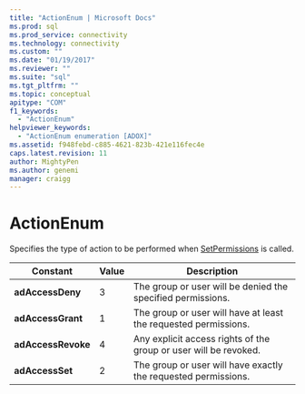 ```yaml
---
title: "ActionEnum | Microsoft Docs"
ms.prod: sql
ms.prod_service: connectivity
ms.technology: connectivity
ms.custom: ""
ms.date: "01/19/2017"
ms.reviewer: ""
ms.suite: "sql"
ms.tgt_pltfrm: ""
ms.topic: conceptual
apitype: "COM"
f1_keywords: 
  - "ActionEnum"
helpviewer_keywords: 
  - "ActionEnum enumeration [ADOX]"
ms.assetid: f948febd-c885-4621-823b-421e116fec4e
caps.latest.revision: 11
author: MightyPen
ms.author: genemi
manager: craigg
---
```

# ActionEnum
Specifies the type of action to be performed when [SetPermissions](../../../ado/reference/adox-api/setpermissions-method-adox.md) is called.  
  
|Constant|Value|Description|  
|--------------|-----------|-----------------|  
|**adAccessDeny**|3|The group or user will be denied the specified permissions.|  
|**adAccessGrant**|1|The group or user will have at least the requested permissions.|  
|**adAccessRevoke**|4|Any explicit access rights of the group or user will be revoked.|  
|**adAccessSet**|2|The group or user will have exactly the requested permissions.|
